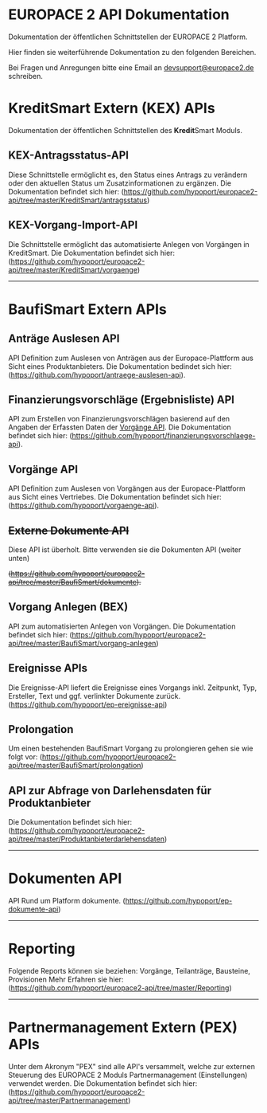 EUROPACE 2 API Dokumentation
============================

Dokumentation der öffentlichen Schnittstellen der EUROPACE 2 Platform.

Hier finden sie weiterführende Dokumentation zu den folgenden Bereichen.

Bei Fragen und Anregungen bitte eine Email an [devsupport@europace2.de](mailto:devsupport@europace2.de) schreiben.

# KreditSmart Extern (KEX) APIs
Dokumentation der öffentlichen Schnittstellen des **Kredit**Smart Moduls.

## KEX-Antragsstatus-API
Diese Schnittstelle ermöglicht es, den Status eines Antrags zu verändern oder den aktuellen Status um Zusatzinformationen zu ergänzen.
Die Dokumentation befindet sich hier: (https://github.com/hypoport/europace2-api/tree/master/KreditSmart/antragsstatus)

## KEX-Vorgang-Import-API
Die Schnittstelle ermöglicht das automatisierte Anlegen von Vorgängen in KreditSmart.
Die Dokumentation befindet sich hier: (https://github.com/hypoport/europace2-api/tree/master/KreditSmart/vorgaenge)

---

# BaufiSmart Extern APIs

## Anträge Auslesen API
API Definition zum Auslesen von Anträgen aus der Europace-Plattform aus Sicht eines Produktanbieters.
Die Dokumentation bedindet sich hier:  (https://github.com/hypoport/antraege-auslesen-api).

## Finanzierungsvorschläge (Ergebnisliste) API
API zum Erstellen von Finanzierungsvorschlägen basierend auf den Angaben der Erfassten Daten der [Vorgänge API](https://github.com/hypoport/europace2-api/tree/master/BaufiSmart/vorgaenge-api).
Die Dokumentation befindet sich hier:  (https://github.com/hypoport/finanzierungsvorschlaege-api).

## Vorgänge API
API Definition zum Auslesen von Vorgängen aus der Europace-Plattform aus Sicht eines Vertriebes.
Die Dokumentation befindet sich hier:  (https://github.com/hypoport/vorgaenge-api).

## ~~Externe Dokumente API~~
Diese API ist überholt. Bitte verwenden sie die Dokumenten API (weiter unten)

 ~~(https://github.com/hypoport/europace2-api/tree/master/BaufiSmart/dokumente).~~

## Vorgang Anlegen (BEX)
API zum automatisierten Anlegen von Vorgängen.
Die Dokumentation befindet sich hier: (https://github.com/hypoport/europace2-api/tree/master/BaufiSmart/vorgang-anlegen)

## Ereignisse APIs
Die Ereignisse-API liefert die Ereignisse eines Vorgangs inkl. Zeitpunkt, Typ, Ersteller, Text und ggf. verlinkter Dokumente zurück.
(https://github.com/hypoport/ep-ereignisse-api)

## Prolongation

Um einen bestehenden BaufiSmart Vorgang zu prolongieren gehen sie wie folgt vor: (https://github.com/hypoport/europace2-api/tree/master/BaufiSmart/prolongation)

## API zur Abfrage von Darlehensdaten für Produktanbieter

Die Dokumentation befindet sich hier: (https://github.com/hypoport/europace2-api/tree/master/Produktanbieterdarlehensdaten)

---
# Dokumenten API
API Rund um Platform dokumente.
(https://github.com/hypoport/ep-dokumente-api)

---

# Reporting
Folgende Reports können sie beziehen: Vorgänge, Teilanträge, Bausteine, Provisionen
Mehr Erfahren sie hier: (https://github.com/hypoport/europace2-api/tree/master/Reporting)

---

# Partnermanagement Extern (PEX) APIs
 Unter dem Akronym "PEX" sind alle API's versammelt, welche zur externen Steuerung des EUROPACE 2 Moduls Partnermanagement (Einstellungen) verwendet werden.
Die Dokumentation befindet sich hier: (https://github.com/hypoport/europace2-api/tree/master/Partnermanagement)


